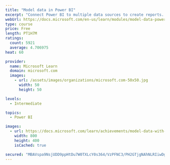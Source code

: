 ```yaml
---
title: "Model data in Power BI"
excerpt: "Connect Power BI to multiple data sources to create reports. Define the relationship between your data sources."
webUrl: https://docs.microsoft.com/en-us/learn/modules/model-data-power-bi/
type: course
price: Free
length: PT1H7M
ratings:
  count: 5921
  average: 4.706975
heat: 60

provider:
  name: Microsoft Learn
  domain: microsoft.com
  images:
    - url: /assets/images/organizations/microsoft.com-50x50.jpg
      width: 50
      height: 50

levels:
  - Intermediate

topics:
  - Power BI

images:
  - url: https://docs.microsoft.com/learn/achievements/model-data-with-power-bi-desktop-social.png
    width: 800
    height: 400
    isCached: true

secured: "MBAVspa9NsjUDD9ppHtDu7W0TXLcY0s364/VzPFNC3/PH2GTjgNAhNLRIiwDgHzXX/wCASlKFjENPPyr6N63VEYfNmhGk3Ny+4BrzyKjvOfrx7pvektsq+5cLZX/E+6TpXDuLJ6LaagJ8/Mw4/Cz2+BWX0T1pYZmrhjcs5rV/sv/bK/+ia7A+Rgo5dmZClhZtG11d4aLzSWTeyD3PBNmOxmz4dNJg2VxfEOwCveN0cPvNA1vfUdlEjUHBGfhy9gWaTnoFBlfldXrKnfowDB3blnBmvsP7FNR/irZmoXPh5BiT0CqtLUvPyOUGRrD1Oyv8VYUqvw2DCzwLZjE7TgaOcvAEDLRYjUorC16TFOZqudHRbQtkLgccfEMjLWzYd/yfcDj5yZG4/D6Kp7tIrnU4uS9vKHbJjmsH3WYlcRGpIA=;O4/Z3fvoxJREBukAGwT58Q=="
---
```


